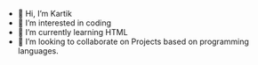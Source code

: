 - 👋 Hi, I’m Kartik
- 👀 I’m interested in coding
- 🌱 I’m currently learning HTML
- 💞️ I’m looking to collaborate on Projects based on programming languages.
  

<!---
Kartik7779/Kartik7779 is a ✨ special ✨ repository because its `README.md` (this file) appears on your GitHub profile.
You can click the Preview link to take a look at your changes.
--->
